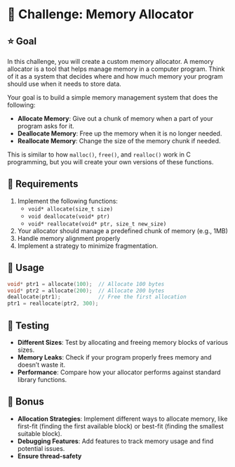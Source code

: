 # 💪 Challenge: Memory Allocator

## ⭐ Goal

In this challenge, you will create a custom memory allocator. A memory allocator is a tool that helps manage memory in a computer program. Think of it as a system that decides where and how much memory your program should use when it needs to store data.

Your goal is to build a simple memory management system that does the following:

- **Allocate Memory**: Give out a chunk of memory when a part of your program asks for it.
- **Deallocate Memory**: Free up the memory when it is no longer needed.
- **Reallocate Memory**: Change the size of the memory chunk if needed.

This is similar to how `malloc()`, `free()`, and `realloc()` work in C programming, but you will create your own versions of these functions.

## 🚨 Requirements

1. Implement the following functions:
    - `void* allocate(size_t size)`
    - `void deallocate(void* ptr)`
    - `void* reallocate(void* ptr, size_t new_size)`
2. Your allocator should manage a predefined chunk of memory (e.g., 1MB)
3. Handle memory alignment properly
4. Implement a strategy to minimize fragmentation.

## 💼 Usage

```c
void* ptr1 = allocate(100);  // Allocate 100 bytes
void* ptr2 = allocate(200);  // Allocate 200 bytes
deallocate(ptr1);            // Free the first allocation
ptr1 = reallocate(ptr2, 300);
```

## 🧪 Testing

- **Different Sizes**: Test by allocating and freeing memory blocks of various sizes.
- **Memory Leaks**: Check if your program properly frees memory and doesn’t waste it.
- **Performance**: Compare how your allocator performs against standard library functions.

## 🍥 Bonus

- **Allocation Strategies**: Implement different ways to allocate memory, like first-fit (finding the first available block) or best-fit (finding the smallest suitable block).
- **Debugging Features**: Add features to track memory usage and find potential issues.
- **Ensure thread-safety**